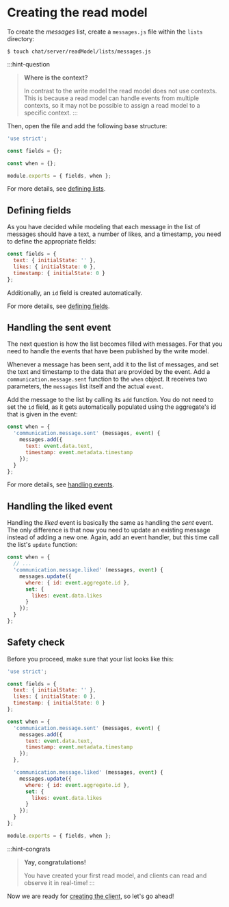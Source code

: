 # Creating the read model

To create the *messages* list, create a `messages.js` file within the `lists` directory:

```shell
$ touch chat/server/readModel/lists/messages.js
```
:::hint-question
> **Where is the context?**
>
> In contrast to the write model the read model does not use contexts. This is because a read model can handle events from multiple contexts, so it may not be possible to assign a read model to a specific context.
:::

Then, open the file and add the following base structure:

```javascript
'use strict';

const fields = {};

const when = {};

module.exports = { fields, when };
```

For more details, see [defining lists](../../../reference/creating-the-read-model/defining-lists/).

## Defining fields

As you have decided while modeling that each message in the list of messages should have a text, a number of likes, and a timestamp, you need to define the appropriate fields:

```javascript
const fields = {
  text: { initialState: '' },
  likes: { initialState: 0 },
  timestamp: { initialState: 0 }
};
```

Additionally, an `id` field is created automatically.

For more details, see [defining fields](../../../reference/creating-the-read-model/defining-fields/).

## Handling the sent event

The next question is how the list becomes filled with messages. For that you need to handle the events that have been published by the write model.

Whenever a message has been sent, add it to the list of messages, and set the text and timestamp to the data that are provided by the event. Add a `communication.message.sent` function to the `when` object. It receives two parameters, the `messages` list itself and the actual `event`.

Add the message to the list by calling its `add` function. You do not need to set the `id` field, as it gets automatically populated using the aggregate's id that is given in the event:

```javascript
const when = {
  'communication.message.sent' (messages, event) {
    messages.add({
      text: event.data.text,
      timestamp: event.metadata.timestamp
    });
  }
};
```

For more details, see [handling events](../../../reference/creating-the-read-model/handling-events/).

## Handling the liked event

Handling the *liked* event is basically the same as handling the *sent* event. The only difference is that now you need to update an existing message instead of adding a new one. Again, add an event handler, but this time call the list's `update` function:

```javascript
const when = {
  // ...
  'communication.message.liked' (messages, event) {
    messages.update({
      where: { id: event.aggregate.id },
      set: {
        likes: event.data.likes
      }
    });
  }
};
```

## Safety check

Before you proceed, make sure that your list looks like this:

```javascript
'use strict';

const fields = {
  text: { initialState: '' },
  likes: { initialState: 0 },
  timestamp: { initialState: 0 }
};

const when = {
  'communication.message.sent' (messages, event) {
    messages.add({
      text: event.data.text,
      timestamp: event.metadata.timestamp
    });
  },

  'communication.message.liked' (messages, event) {
    messages.update({
      where: { id: event.aggregate.id },
      set: {
        likes: event.data.likes
      }
    });
  }
};

module.exports = { fields, when };
```

:::hint-congrats
> **Yay, congratulations!**
>
> You have created your first read model, and clients can read and observe it in real-time!
:::

Now we are ready for [creating the client](../creating-the-client/), so let's go ahead!
